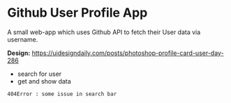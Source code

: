 # Github User Profile App

A small web-app which uses Github API to fetch their User data via username.

**Design:** https://uidesigndaily.com/posts/photoshop-profile-card-user-day-286

- search for user
- get and show data

<code>404Error : some issue in search bar</code>

